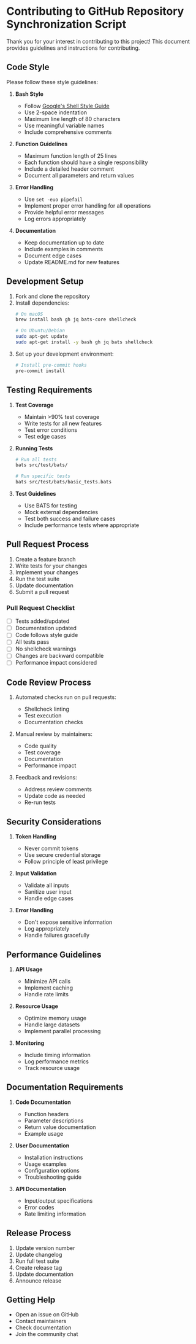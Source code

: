 # Contributing to GitHub Repository Synchronization Script

Thank you for your interest in contributing to this project! This document provides guidelines and instructions for contributing.

## Code Style

Please follow these style guidelines:

1. **Bash Style**
   - Follow [Google's Shell Style Guide](https://google.github.io/styleguide/shellguide.html)
   - Use 2-space indentation
   - Maximum line length of 80 characters
   - Use meaningful variable names
   - Include comprehensive comments

2. **Function Guidelines**
   - Maximum function length of 25 lines
   - Each function should have a single responsibility
   - Include a detailed header comment
   - Document all parameters and return values

3. **Error Handling**
   - Use `set -euo pipefail`
   - Implement proper error handling for all operations
   - Provide helpful error messages
   - Log errors appropriately

4. **Documentation**
   - Keep documentation up to date
   - Include examples in comments
   - Document edge cases
   - Update README.md for new features

## Development Setup

1. Fork and clone the repository
2. Install dependencies:
   ```bash
   # On macOS
   brew install bash gh jq bats-core shellcheck

   # On Ubuntu/Debian
   sudo apt-get update
   sudo apt-get install -y bash gh jq bats shellcheck
   ```
3. Set up your development environment:
   ```bash
   # Install pre-commit hooks
   pre-commit install
   ```

## Testing Requirements

1. **Test Coverage**
   - Maintain >90% test coverage
   - Write tests for all new features
   - Test error conditions
   - Test edge cases

2. **Running Tests**
   ```bash
   # Run all tests
   bats src/test/bats/

   # Run specific tests
   bats src/test/bats/basic_tests.bats
   ```

3. **Test Guidelines**
   - Use BATS for testing
   - Mock external dependencies
   - Test both success and failure cases
   - Include performance tests where appropriate

## Pull Request Process

1. Create a feature branch
2. Write tests for your changes
3. Implement your changes
4. Run the test suite
5. Update documentation
6. Submit a pull request

### Pull Request Checklist

- [ ] Tests added/updated
- [ ] Documentation updated
- [ ] Code follows style guide
- [ ] All tests pass
- [ ] No shellcheck warnings
- [ ] Changes are backward compatible
- [ ] Performance impact considered

## Code Review Process

1. Automated checks run on pull requests:
   - Shellcheck linting
   - Test execution
   - Documentation checks

2. Manual review by maintainers:
   - Code quality
   - Test coverage
   - Documentation
   - Performance impact

3. Feedback and revisions:
   - Address review comments
   - Update code as needed
   - Re-run tests

## Security Considerations

1. **Token Handling**
   - Never commit tokens
   - Use secure credential storage
   - Follow principle of least privilege

2. **Input Validation**
   - Validate all inputs
   - Sanitize user input
   - Handle edge cases

3. **Error Handling**
   - Don't expose sensitive information
   - Log appropriately
   - Handle failures gracefully

## Performance Guidelines

1. **API Usage**
   - Minimize API calls
   - Implement caching
   - Handle rate limits

2. **Resource Usage**
   - Optimize memory usage
   - Handle large datasets
   - Implement parallel processing

3. **Monitoring**
   - Include timing information
   - Log performance metrics
   - Track resource usage

## Documentation Requirements

1. **Code Documentation**
   - Function headers
   - Parameter descriptions
   - Return value documentation
   - Example usage

2. **User Documentation**
   - Installation instructions
   - Usage examples
   - Configuration options
   - Troubleshooting guide

3. **API Documentation**
   - Input/output specifications
   - Error codes
   - Rate limiting information

## Release Process

1. Update version number
2. Update changelog
3. Run full test suite
4. Create release tag
5. Update documentation
6. Announce release

## Getting Help

- Open an issue on GitHub
- Contact maintainers
- Check documentation
- Join the community chat 